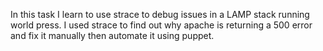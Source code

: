 In this task I learn to  use strace to debug issues in a LAMP stack running world press. I used strace to find out why apache is returning a 500 error and fix it manually then automate it using puppet.